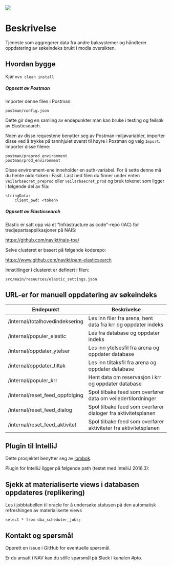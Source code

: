 ![](https://github.com/navikt/veilarbportefolje/workflows/Build,%20push%20and%20deploy/badge.svg)

# Beskrivelse

Tjeneste som aggregerer data fra andre baksystemer og håndterer oppdatering av søkeindeks brukt i modia oversikten.

## Hvordan bygge

Kjør `mvn clean install`

##### Oppsett av Postman
Importer denne filen i Postman:
```
postman/config.json
``` 
Dette gir deg en samling av endepunkter man kan bruke i testing og feilsøk av
Elasticsearch. 

Noen av disse requestene benytter seg av Postman-miljøvariabler, importer disse ved å trykke på tannhjulet øverst til
høyre i Postman og velg `Import`. Importer disse filene:
```
postman/preprod_environment
postman/prod_environment
``` 

Disse environment-ene inneholder en auth-variabel. For å sette denne må du hente oidc-token i Fasit. Last ned filen du finner under enten `veilarbsecret_preprod` eller
`veilarbsecret_prod` og bruk tokenet som ligger i følgende del av fila:

```
stringData:
    client_pwd: <token>
```

##### Oppsett av Elasticsearch
Elastic er satt opp via et "Infrastructure as code"-repo (IAC) for tredjepartsapplikasjoner på NAIS:

https://github.com/navikt/nais-tpa/

Selve clusteret er basert på følgende koderepo:

https://www.github.com/navikt/pam-elasticsearch

Innstillinger i clusteret er definert i filen:

```
src/main/resources/elastic_settings.json
```

## URL-er for manuell oppdatering av søkeindeks


| Endepunkt                            | Beskrivelse                                                      |      
| ------------------------------------ | -----------------------------------------------------------------|
| /internal/totalhovedindeksering      | Les inn filer fra arena, hent data fra krr og oppdater indeks    |
| /internal/populer_elastic            | Les fra database og oppdater indeks                              |
| /internal/oppdater_ytelser           | Les inn ytelsesfil fra arena og oppdater database                |
| /internal/oppdater_tiltak            | Les inn tiltaksfil fra arena og oppdater database                |
| /internal/populer_krr                | Hent data om reservasjon i krr og oppdater database              |
| /internal/reset_feed_oppfolging      | Spol tilbake feed som overfører data om veiledertilordninger     |
| /internal/reset_feed_dialog          | Spol tilbake feed som overfører dialoger fra aktivitetsplanen    |
| /internal/reset_feed_aktivitet       | Spol tilbake feed som overfører aktiviteter fra aktivitetsplanen |


## Plugin til IntelliJ
Dette prosjektet benytter seg av [lombok](https://projectlombok.org).

Plugin for IntelliJ ligger på følgende path (testet med IntelliJ 2016.3):

## Sjekk at materialiserte views i databasen oppdateres (replikering)

Les i jobbtabellen til oracle for å undersøke statusen på den automatisk refreshingen av materialiserte views 

```
select * from dba_scheduler_jobs;
```

## Kontakt og spørsmål
Opprett en issue i GitHub for eventuelle spørsmål.

Er du ansatt i NAV kan du stille spørsmål på Slack i kanalen #pto.
